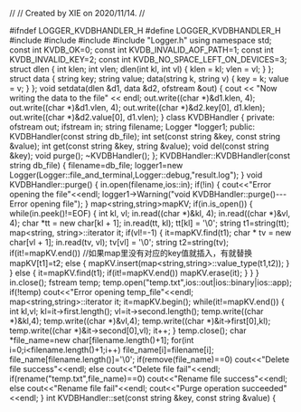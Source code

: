 //
// Created by XIE on 2020/11/14.
//

#ifndef LOGGER_KVDBHANDLER_H
#define LOGGER_KVDBHANDLER_H
#include <iostream>
#include<fstream>
#include <map>
#include "Logger.h"
using namespace std;
const int KVDB_OK=0;
const int KVDB_INVALID_AOF_PATH=1;
const int KVDB_INVALID_KEY=2;
const int KVDB_NO_SPACE_LEFT_ON_DEVICES=3;
struct dlen
{
    int klen;
    int vlen;
    dlen(int kl, int vl)
    {
        klen = kl;
        vlen = vl;
    }
};
struct data
{
    string key;
    string value;
    data(string k, string v)
    {
        key = k;
        value = v;
    }
};
void setdata(dlen &d1, data &d2, ofstream &out)
{
    cout << "Now writing the data to the file" << endl;
    out.write((char *)&d1.klen, 4);
    out.write((char *)&d1.vlen, 4);
    out.write((char *)&d2.key[0], d1.klen);
    out.write((char *)&d2.value[0], d1.vlen);
}
class KVDBHandler {
private:
    ofstream out;
    ifstream in;
    string filename;
    Logger *logger1;
public:
    KVDBHandler(const string db_file);
    int set(const string &key, const string &value);
    int get(const string &key, string &value);
    void del(const string &key);
    void purge();
    ~KVDBHandler();
};
KVDBHandler::KVDBHandler(const string db_file)
{
    filename=db_file;
    logger1=new Logger(Logger::file_and_terminal,Logger::debug,"result.log");
}
void KVDBHandler::purge()
{
    in.open(filename,ios::in);
    if(!in)
    {
        cout<<"Error opening the file"<<endl;
        logger1->Warning("void KVDBHandler::purge()---Error opening file");
    }
    map<string,string>mapKV;
    if(in.is_open())
    {
        while(in.peek()!=EOF)
        {
            int kl, vl;
            in.read((char *)&kl, 4);
            in.read((char *)&vl, 4);
            char *tt = new char[kl + 1];
            in.read(tt, kl);
            tt[kl] = '\0';
            string t1=string(tt);
            map<string, string>::iterator it;
            if(vl!=-1)
            {
                it=mapKV.find(t1);
                char * tv = new char[vl + 1];
                in.read(tv, vl);
                tv[vl] = '\0';
                string t2=string(tv);
                if(it!=mapKV.end())     //如果map里没有对应的key值就插入，有就替换
                    mapKV[t1]=t2;
                else
                {
                    mapKV.insert(map<string,string>::value_type(t1,t2));
                }
            }
            else
            {
                it=mapKV.find(t1);
                if(it!=mapKV.end())
                    mapKV.erase(it);
            }
        }
    }
    in.close();
    fstream temp;
    temp.open("temp.txt",ios::out|ios::binary|ios::app);
    if(!temp)
        cout<<"Error opening temp_file"<<endl;
    map<string,string>::iterator it;
    it=mapKV.begin();
    while(it!=mapKV.end())
    {
        int kl,vl;
        kl=it->first.length();
        vl=it->second.length();
        temp.write((char *)&kl,4);
        temp.write((char *)&vl,4);
        temp.write((char *)&it->first[0],kl);
        temp.write((char *)&it->second[0],vl);
        it++;
    }
    temp.close();
    char *file_name=new char[filename.length()+1];
    for(int i=0;i<filename.length()+1;i++)
        file_name[i]=filename[i];
    file_name[filename.length()]='\0';
    if(remove(file_name)==0)
        cout<<"Delete  file success"<<endl;
    else
        cout<<"Delete file fail"<<endl;
    if(rename("temp.txt",file_name)==0)
        cout<<"Rename file success"<<endl;
    else
        cout<<"Rename file fail"<<endl;
    cout<<"Purge operation succeeded"<<endl;
}
int KVDBHandler::set(const string &key, const string &value)
{
    if(key.length()==0)
    {
        logger1->Warning("int KVDBHandler::set()---the key is invalid");
        return KVDB_INVALID_KEY;
    }
    else
    {
        out.open(filename, ios::out | ios::binary |ios::app);
        if (!out)
        {
            cout << "Error opening file" << endl;
        }
        dlen d1(key.length(), value.length());
        data d2(key, value);
        if (out.is_open())
        {
            setdata(d1, d2, out);
        }
        out.flush();//@增加这个语句，将缓冲区的数据立刻写到文件中
        out.close();
        cout<<"Set operation succeeded"<<endl;
        logger1->Info("int KVDBHandler::set()---Set operation succeeded");
        return KVDB_OK;
    }
}
int KVDBHandler::get(const string &key, string &value)
{
    if(key.length()==0)
    {
        logger1->Warning("int KVDBHandler::get()---the key is invalid");
        return KVDB_INVALID_KEY;
    }
    else
    {
        in.open(filename, ios::in);
        if (!in)
            cout << "Error opening file" << endl;
        data d2(key, value);
        if (in.is_open())
        {
            while (in.peek() != EOF)
            {
                int kl, vl;
                in.read((char *)&kl, 4);
                in.read((char *)&vl, 4);
                char *tt = new char[kl + 1];
                in.read(tt, kl);
                tt[kl] = '\0';
                string tt2;
                tt2=string(tt);
                if(vl==-1&&tt2==key)
                {
                    cout<<"The key is deleted"<<endl;
                }
                else if (tt2 == key&&vl!=-1)
                {
                    char * tv = new char[vl + 1];
                    in.read(tv, vl);
                    tv[vl] = '\0';
                    value = string(tv);
                }
                else
                {
                    in.seekg(vl, ios::cur);
                }
            }
        }
        in.close();
        cout<<"Get operation succeeded"<<endl;
        //获取数据，获取文件中最后一个关键词为key的value
        logger1->Info("int KVDBHandler::get()---Get operation succeeded");
        return KVDB_OK;
    }
}
void KVDBHandler::del(const string &key)
{
    dlen d1(key.length(),-1);
    data d2(key,"");
    cout<<"Now ready to del"<<endl;
    out.open(filename, ios::out | ios::binary |ios::app);
    if (!out)
    {
        cout << "Error opening file" << endl;
    }
    out.write((char *)&d1.klen, 4);
    out.write((char *)&d1.vlen, 4);
    out.write((char *)&d2.key[0], d1.klen);
    out.flush();
    out.close();
    cout<<"Delete operation succeeded"<<endl;
}
KVDBHandler::~KVDBHandler()
{
    if(out)
        out.close();
    if(in)
        in.close();
}
#endif //LOGGER_KVDBHANDLER_H

